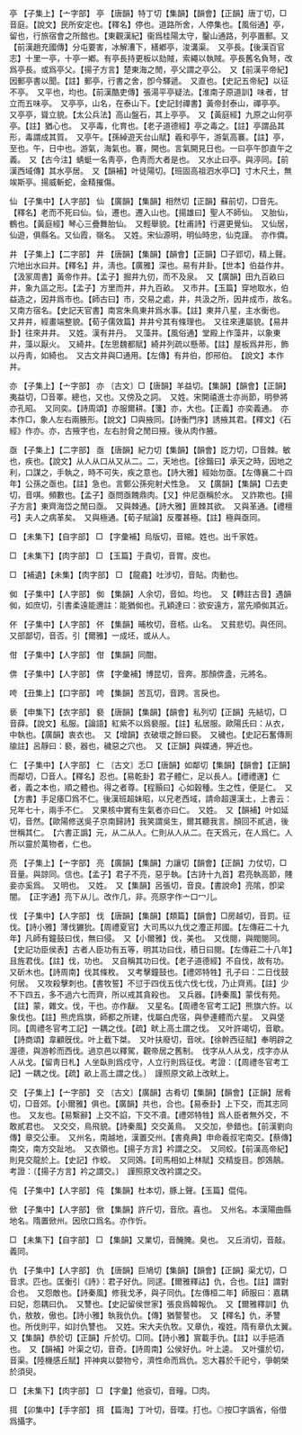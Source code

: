 <!-- { "loadSidebar": true } -->
亭	【子集上】【亠字部】	亭	【唐韻】特丁切【集韻】【韻會】【正韻】唐丁切，□音庭。【說文】民所安定也。【釋名】停也。道路所舍，人停集也。【風俗通】亭，留也，行旅宿會之所館也。【東觀漢紀】衞爲桂陽太守，鑿山通路，列亭置郵。又【前漢趙充國傳】分屯要害，冰解漕下，繕鄕亭，浚溝渠。　又亭長。【後漢百官志】十里一亭，十亭一鄕。有亭長持更板以劾賊，索繩以執賊。亭長舊名負弩，改爲亭長。或爲亭父。【揚子方言】楚東海之閒，亭父謂之亭公。　又【前漢平帝紀】因郵亭書以聞。【註】郵亭，行書之舍，卽今驛遞。　又直也。【史記五帝紀】以征不亭。　又平也，均也。【前漢酷吏傳】張湯平亭疑法。【淮南子原道訓】味者，甘立而五味亭。　又亭亭，山名，在泰山下。【史記封禪書】黃帝封泰山，禪亭亭。　又亭亭，聳立貌。【太公兵法】高山盤石，其上亭亭。　又【黃庭經】九原之山何亭亭。【註】猶心也。　又亭毒，化育也。【老子道德經】亭之毒之。【註】亭謂品其形，毒謂成其質。　又亭午。【孫綽遊天台山賦】羲和亭午，游氣高褰。【註】亭，至也。午，日中也。游氣，海氣也。褰，開也。言氣開見日也。一曰亭午卽直午之義。　又【古今注】蜻蜓一名靑亭，色靑而大者是也。　又水止曰亭。與渟同。【前漢西域傳】其水亭居。　又【韻補】叶徒陽切。【班固高祖泗水亭□】寸木尺土，無竢斯亭。揚威斬蛇，金精摧傷。

仙	【子集中】【人字部】	仙	【廣韻】【集韻】相然切【正韻】蘇前切，□音先。【釋名】老而不死曰仙。仙，遷也。遷入山也。【揚雄曰】聖人不師仙。　又胎仙，鶴也。【黃庭經】琴心三疊舞胎仙。　又輕舉貌。【杜甫詩】行遲更覺仙。　又仙居，仙遊，俱縣名。又仙霞，嶺名。　又姓。宋仙源明，明仙時忠，仙克謹。　亦作僲。

井	【子集上】【二字部】	井	【唐韻】【集韻】【韻會】【正韻】□子郢切，精上聲。穴地出水曰井。【釋名】井，淸也。【廣雅】深也。易有井卦。【世本】伯益作井。【汲冡周書】黃帝作井。【孟子】掘井九仞，而不及泉。　又【廣韻】田九百畝曰井，象九區之形。【孟子】方里而井，井九百畝。　又市井。【玉篇】穿地取水，伯益造之，因井爲市也。【師古曰】市，交易之處，井，共汲之所，因井成市，故名。　又南方宿名。【史記天官書】南宮朱鳥東井爲水事。【註】東井八星，主水衡也。　又井井，經畫端整貌。【荀子儒效篇】井井兮其有條理也。　又往來連屬貌。【易井卦】往來井井。　又姓。漢有井丹。　又藻井。【風俗通】堂殿上作藻井，以象東井，藻以厭火。　又綺井。【左思魏都賦】綺井列疏以懸蒂。【註】屋板爲井形，飾以丹靑，如綺也。　又古文井與□通用。【左傳】有井伯，卽郉伯。　【說文】本作丼。

亦	【子集上】【亠字部】	亦	〔古文〕□【唐韻】羊益切。【集韻】【韻會】【正韻】夷益切，□音睪。總也，又也。又傍及之詞。　又姓。宋開禧進士亦尚節，明參將亦孔昭。　又同奕。【詩周頌】亦服爾耕。【箋】亦，大也。【正義】亦奕義通。　亦本作□，象人左右兩腋形。【說文】□與掖同。【詩衡門序】誘掖其君。【釋文】《石經》作亦。亦，古掖字也，左右肘脅之閒曰掖。後从肉作腋。

亟	【子集上】【二字部】	亟	【唐韻】紀力切【集韻】【韻會】訖力切，□音棘。敏也，疾也。【說文】从人从口从又从二。二，天地也。【徐鍇曰】承天之時，因地之利，口謀之，手執之，時不可失，疾之意也。【詩大雅】經始勿亟。【左傳襄二十四年】公孫之亟也。【註】急也。言鄭公孫宛射犬性急。　又【廣韻】【集韻】□去吏切，音唭。頻數也。【孟子】亟問亟餽鼎肉。【又】仲尼亟稱於水。　又詐欺也。【揚子方言】東齊海岱之閒曰亟。　又與棘通。【詩大雅】匪棘其欲。　又與革通。【禮檀弓】夫人之病革矣。　又與極通。【荀子賦論】反覆甚極。【註】極與亟同。

□	【未集下】【自字部】	□	【字彙補】烏版切，音綰。姓也。出千家姓。

□	【未集下】【肉字部】	□	【玉篇】于貴切，音胃。皮也。

□	【補遺】【未集】【肉字部】	□	【龍龕】吐涉切，音貼。肉動也。

侞	【子集中】【人字部】	侞	【集韻】人余切，音如。均也。　又【轉註古音】遇韻侞，如庶切，引書柔遠能邇註：能猶侞也。孔穎達曰：欲安遠方，當先順侞其近。

伓	【子集中】【人字部】	伓	【集韻】晡枚切，音桮。山名。　又貧悲切。與伾同。　又部鄙切，音否。引【爾雅】一成坯，或从人。

佄	【子集中】【人字部】	佄	【集韻】同酣。

倴	【子集中】【人字部】	倴	【字彙補】博昆切，音奔。那顏倴盞，元將名。

咵	【丑集上】【口字部】	咵	【集韻】苦瓦切，音跨。言戾也。

亵	【申集下】【衣字部】	褻	【唐韻】【集韻】【韻會】私列切【正韻】先結切，□音薛。【說文】私服。【論語】紅紫不以爲褻服。【註】私居服。歐陽氏曰：从衣，中執也。【廣韻】衷衣也。　又【增韻】衣破壞之餘曰褻。　又穢也。【史記石奮傳厠牏註】呂靜曰：褻，器也，穢惡之穴也。　又【正韻】與媟通，狎近也。

仁	【子集中】【人字部】	仁	〔古文〕忎□【唐韻】如鄰切【集韻】【韻會】【正韻】而鄰切，□音人。【釋名】忍也。【易乾卦】君子體仁，足以長人。【禮禮運】仁者，義之本也，順之體也。得之者尊。【程顥曰】心如穀種。生之性，便是仁。　又【方書】手足痿□爲不仁。後漢班超妹昭，以兄老西域，請命超還漢土，上書云：兄年七十，兩手不仁。　又果核中實有生氣者亦曰仁。　又姓。　又【韻補】叶如延切，音然。【歐陽修送吳子京南歸詩】我笑謂吳生，爾其聽我言。顏回不貳過，後世稱其仁。　【六書正譌】元，从二从人。仁則从人从二。在天爲元，在人爲仁。人所以靈於萬物者，仁也。

亮	【子集上】【亠字部】	亮	【廣韻】【集韻】力讓切【韻會】【正韻】力仗切，□音量。與諒同。信也。【孟子】君子不亮，惡乎執。【古詩十九首】君亮執高節，賤妾亦奚爲。　又明也。　又姓。　又【集韻】呂張切，音良。【書說命】亮隂，卽梁闇。　【正字通】亮下从儿。改作几，非。亮原字作亠口冖儿。

伐	【子集中】【人字部】	伐	【唐韻】【集韻】【類篇】【韻會】□房越切，音罰。征伐。【詩小雅】薄伐玁狁。【周禮夏官】大司馬以九伐之灋正邦國。【左傳莊二十九年】凡師有鐘鼓曰伐，無曰侵。　又【小爾雅】伐，美也。　又伐閱，與閥閱同。【史記功臣侯表】古者人臣功有五等，明其功曰伐，積日曰閱。【左傳莊二十八年】且旌君伐。【註】伐，功也。　又自稱其功曰伐。【老子道德經】不自伐，故有功。　又斫木也。【詩周南】伐其條枚。　又考擊鐘鼓也。【禮郊特牲】孔子曰：二日伐鼓何居。　又攻殺擊刺也。【書牧誓】不愆于四伐五伐六伐七伐，乃止齊焉。【註】少不下四五，多不過六七而齊，所以戒其貪殺也。　又兵器。【詩秦風】蒙伐有苑。【註】蒙，雜文。伐，干也。亦作瞂。　又星名。【周禮冬官考工記】熊旗六斿。以象伐也。【註】熊虎爲旗，師都之所建，伐屬白虎宿，與參連體而六星。　又與垡同。【周禮冬官考工記】一耦之伐。【疏】畎上高土謂之伐。　又叶許竭切，音歇。【詩商頌】韋顧旣伐。叶上截下桀。　又叶扶廢切，音吠。【徐幹西征賦】奉明辟之渥德，與游軫而西伐。過京邑以釋駕，觀帝居之舊制。　伐字从人从戈，戍字亦从人从戈。【留靑日札】人坐臥則爲戍守，人立行則爲征伐。考證：〔【周禮冬官考工記】一耦之伐。【疏】畝上高土謂之伐。〕　謹照原文畝上改畎上。 

交	【子集上】【亠字部】	交	〔古文〕【廣韻】古肴切【集韻】【韻會】【正韻】居肴切，□音郊。【小爾雅】俱也。【廣韻】共也，合也。【易泰卦】上下交，而其志同也。　又友也。【易繫辭】上交不諂，下交不凟。【禮郊特牲】爲人臣者無外交，不敢貳君也。　又交交，鳥飛貌。【詩秦風】交交黃鳥。　又交加，參錯也。【前漢劉向傳】章交公車。　又州名，南越地，漢置交州。【書堯典】申命羲叔宅南交。【蔡傳】南交，南方交趾地。　又衣領也。【揚子方言】衿謂之交。　又同蛟。【前漢高帝紀】則見交龍於上。【史記】作蛟。　又同鵁。【司馬相如上林賦】交精旋目。卽鵁鶄。考證：〔【揚子方言】衿之謂交。〕　謹照原文改衿謂之交。 

伅	【子集中】【人字部】	伅	【集韻】杜本切，豚上聲。【玉篇】倱伅。

俽	【子集中】【人字部】	俽	【集韻】許斤切，音欣。喜也。　又州名。本漢陽曲縣地名。隋置俽州。因欣口爲名。亦作忻。

□	【未集下】【自字部】	□	【集韻】又業切，音醃腌。臭也。　又丘消切，音敲。義同。

仇	【子集中】【人字部】	仇	【唐韻】巨鳩切【集韻】【韻會】【正韻】渠尤切，□音求。匹也。匡衡引《詩》：君子好仇。同逑。【爾雅釋詁】仇，合也。【註】謂對合也。　又怨敵也。【詩秦風】修我戈矛，與子同仇。【左傳桓二年】師服曰：嘉耦曰妃，怨耦曰仇。　又讐也。【史記留侯世家】張良爲韓報仇。　又【爾雅釋訓】仇仇，敖敖，傲也。【詩小雅】執我仇仇。【傳】猶謷謷也。　又【釋名】仇，矛讐也。所伐則平，如討仇讐也。　又姓。宋大夫仇牧。又章仇，複姓。隋有章仇太翼。　又【集韻】恭於切【正韻】斤於切。□同。【詩小雅】賔載手仇。【註】以手挹酒也。　又【韻補】叶渠之切，音奇。【詩周南】公侯好仇。叶上逵。　又叶彊於切，音渠。【陸機感丘賦】抨神爽以嬰物兮，濟性命而爲仇。忘大暮於千祀兮，爭朝榮於須臾。

□	【未集下】【肉字部】	□	【字彙】他袞切，音疃。□肉。

挕	【卯集中】【手字部】	挕	【篇海】丁叶切，音喋。打也。◎按□字譌省，俗借爲攝字。

